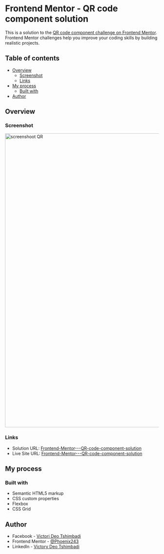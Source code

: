 # Frontend Mentor - QR code component solution

This is a solution to the [QR code component challenge on Frontend Mentor](https://www.frontendmentor.io/challenges/qr-code-component-iux_sIO_H). Frontend Mentor challenges help you improve your coding skills by building realistic projects. 

## Table of contents

- [Overview](#overview)
  - [Screenshot](#screenshot)
  - [Links](#links)
- [My process](#my-process)
  - [Built with](#built-with)
- [Author](#author)

## Overview

### Screenshot

<img width="960" alt="screenshoot QR" src="https://user-images.githubusercontent.com/71931162/181737044-c1ed37ab-0f74-4ed7-8825-9e63b5b712a9.png">


### Links

- Solution URL: [Frontend-Mentor---QR-code-component-solution](https://github.com/PhoenixMputu/Frontend-Mentor---QR-code-component-solution)
- Live Site URL: [Frontend-Mentor---QR-code-component-solution](https://phoenixmputu.github.io/Frontend-Mentor---QR-code-component-solution/)

## My process

### Built with

- Semantic HTML5 markup
- CSS custom properties
- Flexbox
- CSS Grid


## Author

- Facebook - [Victori Deo Tshimbadi](https://web.facebook.com/profile.php?id=100009472016818)
- Frontend Mentor - [@Phoenix243](https://www.frontendmentor.io/profile/PhoenixMputu)
- LinkedIn - [Victory Deo Tshimbadi](https://www.linkedin.com/public-profile/settings?trk=d_flagship3_profile_self_view_public_profile)
